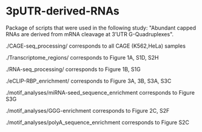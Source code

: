 # 3pUTR-derived-RNAs
Package of scripts that were used in the following study: "Abundant capped RNAs are derived from mRNA cleavage at 3’UTR G-Quadruplexes".

./CAGE-seq_processing/ corresponds to all CAGE (K562,HeLa) samples

./Transcriptome_regions/ corresponds to Figure 1A, S1D, S2H

./RNA-seq_processing/ corresponds to Figure 1B, S1G

./eCLIP-RBP_enrichment/ corresponds to Figure 3A, 3B, S3A, S3C

./motif_analyses/miRNA-seed_sequence_enrichment corresponds to Figure S3G

./motif_analyses/GGG-enrichment corresponds to Figure 2C, S2F

./motif_analyses/polyA_sequence_enrichment corresponds to Figure S2C